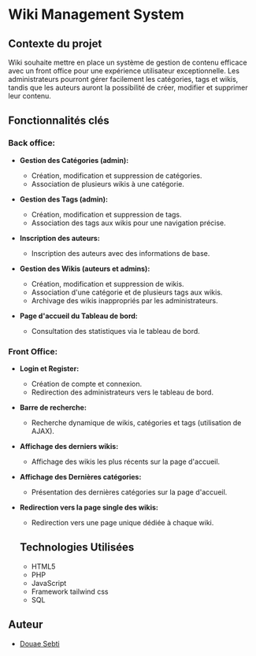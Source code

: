 # Wiki Management System

## Contexte du projet

Wiki souhaite mettre en place un système de gestion de contenu efficace avec un front office pour une expérience utilisateur exceptionnelle. Les administrateurs pourront gérer facilement les catégories, tags et wikis, tandis que les auteurs auront la possibilité de créer, modifier et supprimer leur contenu.

## Fonctionnalités clés

### Back office:

- **Gestion des Catégories (admin):**

  - Création, modification et suppression de catégories.
  - Association de plusieurs wikis à une catégorie.

- **Gestion des Tags (admin):**

  - Création, modification et suppression de tags.
  - Association des tags aux wikis pour une navigation précise.

- **Inscription des auteurs:**

  - Inscription des auteurs avec des informations de base.

- **Gestion des Wikis (auteurs et admins):**

  - Création, modification et suppression de wikis.
  - Association d'une catégorie et de plusieurs tags aux wikis.
  - Archivage des wikis inappropriés par les administrateurs.

- **Page d'accueil du Tableau de bord:**
  - Consultation des statistiques via le tableau de bord.

### Front Office:

- **Login et Register:**

  - Création de compte et connexion.
  - Redirection des administrateurs vers le tableau de bord.

- **Barre de recherche:**

  - Recherche dynamique de wikis, catégories et tags (utilisation de AJAX).

- **Affichage des derniers wikis:**

  - Affichage des wikis les plus récents sur la page d'accueil.

- **Affichage des Dernières catégories:**

  - Présentation des dernières catégories sur la page d'accueil.

- **Redirection vers la page single des wikis:**

  - Redirection vers une page unique dédiée à chaque wiki.

  ## Technologies Utilisées

  - HTML5
  - PHP
  - JavaScript
  - Framework tailwind css
  - SQL

## Auteur

- [Douae Sebti](https://github.com/Douaesb)
